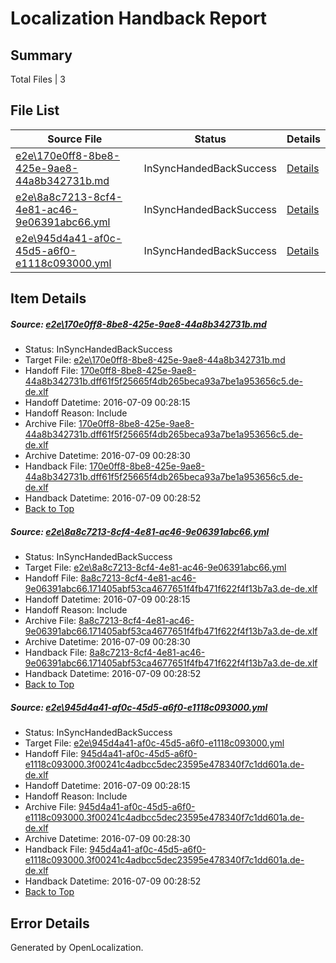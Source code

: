 # <a name='report-top'></a> Localization Handback Report

## Summary
 Total Files | 3

## File List
 Source File | Status | Details 
 ----------- | ------ | ------- 
 [e2e\170e0ff8-8be8-425e-9ae8-44a8b342731b.md](https://github.com/OpenLocalizationTestOrg/oltest/blob/f8dc78d7e9f1f223d7747c3c8d2e13e7cf8a1bb9/e2e/170e0ff8-8be8-425e-9ae8-44a8b342731b.md) | InSyncHandedBackSuccess | [Details](#5bc40a1e7e48a6fe484795365f238f2ed61c64bf1)
 [e2e\8a8c7213-8cf4-4e81-ac46-9e06391abc66.yml](https://github.com/OpenLocalizationTestOrg/oltest/blob/f8dc78d7e9f1f223d7747c3c8d2e13e7cf8a1bb9/e2e/8a8c7213-8cf4-4e81-ac46-9e06391abc66.yml) | InSyncHandedBackSuccess | [Details](#b224eb722bbc8aa0f102acd1b0967958403ba2f04)
 [e2e\945d4a41-af0c-45d5-a6f0-e1118c093000.yml](https://github.com/OpenLocalizationTestOrg/oltest/blob/f8dc78d7e9f1f223d7747c3c8d2e13e7cf8a1bb9/e2e/945d4a41-af0c-45d5-a6f0-e1118c093000.yml) | InSyncHandedBackSuccess | [Details](#12014b3a08a29499cbe77cd71cf13cdd138cd7305)

## Item Details
##### <a name='5bc40a1e7e48a6fe484795365f238f2ed61c64bf1'></a> Source: [e2e\170e0ff8-8be8-425e-9ae8-44a8b342731b.md](https://github.com/OpenLocalizationTestOrg/oltest/blob/f8dc78d7e9f1f223d7747c3c8d2e13e7cf8a1bb9/e2e/170e0ff8-8be8-425e-9ae8-44a8b342731b.md)
* Status: InSyncHandedBackSuccess
* Target File: [e2e\170e0ff8-8be8-425e-9ae8-44a8b342731b.md](https://github.com/OpenLocalizationTestOrg/oltest-dede-fly/blob/b46f3335410dc7bba885308c0c22ae33a2bdd781/e2e/170e0ff8-8be8-425e-9ae8-44a8b342731b.md)
* Handoff File: [170e0ff8-8be8-425e-9ae8-44a8b342731b.dff61f5f25665f4db265beca93a7be1a953656c5.de-de.xlf](https://github.com/OpenLocalizationTestOrg/olhandoff-e2e/blob/cefa44d0275d46dacdaf5ffb7c7b07e185d89273/ol-handoff/OpenLocalizationTestOrg/oltest-dede-fly/ci/ht/170e0ff8-8be8-425e-9ae8-44a8b342731b.dff61f5f25665f4db265beca93a7be1a953656c5.de-de.xlf)
* Handoff Datetime: 2016-07-09 00:28:15
* Handoff Reason: Include
* Archive File: [170e0ff8-8be8-425e-9ae8-44a8b342731b.dff61f5f25665f4db265beca93a7be1a953656c5.de-de.xlf](https://github.com/OpenLocalizationTestOrg/olhandoff-e2e/blob/ac2db21b521ccc738653c246fbff5b38f8345186/ol-archive/OpenLocalizationTestOrg/oltest-dede-fly/ci/ht/170e0ff8-8be8-425e-9ae8-44a8b342731b.dff61f5f25665f4db265beca93a7be1a953656c5.de-de.xlf)
* Archive Datetime: 2016-07-09 00:28:30
* Handback File: [170e0ff8-8be8-425e-9ae8-44a8b342731b.dff61f5f25665f4db265beca93a7be1a953656c5.de-de.xlf](https://github.com/OpenLocalizationTestOrg/olhandback-e2e/blob/e06d3aa69c476a9b3caf2f42e5580aa647e995cc/ol-handback/OpenLocalizationTestOrg/oltest-dede-fly/ci/ht/170e0ff8-8be8-425e-9ae8-44a8b342731b.dff61f5f25665f4db265beca93a7be1a953656c5.de-de.xlf)
* Handback Datetime: 2016-07-09 00:28:52
* [Back to Top](#report-top)

##### <a name='b224eb722bbc8aa0f102acd1b0967958403ba2f04'></a> Source: [e2e\8a8c7213-8cf4-4e81-ac46-9e06391abc66.yml](https://github.com/OpenLocalizationTestOrg/oltest/blob/f8dc78d7e9f1f223d7747c3c8d2e13e7cf8a1bb9/e2e/8a8c7213-8cf4-4e81-ac46-9e06391abc66.yml)
* Status: InSyncHandedBackSuccess
* Target File: [e2e\8a8c7213-8cf4-4e81-ac46-9e06391abc66.yml](https://github.com/OpenLocalizationTestOrg/oltest-dede-fly/blob/b46f3335410dc7bba885308c0c22ae33a2bdd781/e2e/8a8c7213-8cf4-4e81-ac46-9e06391abc66.yml)
* Handoff File: [8a8c7213-8cf4-4e81-ac46-9e06391abc66.171405abf53ca4677651f4fb471f622f4f13b7a3.de-de.xlf](https://github.com/OpenLocalizationTestOrg/olhandoff-e2e/blob/cefa44d0275d46dacdaf5ffb7c7b07e185d89273/ol-handoff/OpenLocalizationTestOrg/oltest-dede-fly/ci/ht/8a8c7213-8cf4-4e81-ac46-9e06391abc66.171405abf53ca4677651f4fb471f622f4f13b7a3.de-de.xlf)
* Handoff Datetime: 2016-07-09 00:28:15
* Handoff Reason: Include
* Archive File: [8a8c7213-8cf4-4e81-ac46-9e06391abc66.171405abf53ca4677651f4fb471f622f4f13b7a3.de-de.xlf](https://github.com/OpenLocalizationTestOrg/olhandoff-e2e/blob/ac2db21b521ccc738653c246fbff5b38f8345186/ol-archive/OpenLocalizationTestOrg/oltest-dede-fly/ci/ht/8a8c7213-8cf4-4e81-ac46-9e06391abc66.171405abf53ca4677651f4fb471f622f4f13b7a3.de-de.xlf)
* Archive Datetime: 2016-07-09 00:28:30
* Handback File: [8a8c7213-8cf4-4e81-ac46-9e06391abc66.171405abf53ca4677651f4fb471f622f4f13b7a3.de-de.xlf](https://github.com/OpenLocalizationTestOrg/olhandback-e2e/blob/e06d3aa69c476a9b3caf2f42e5580aa647e995cc/ol-handback/OpenLocalizationTestOrg/oltest-dede-fly/ci/ht/8a8c7213-8cf4-4e81-ac46-9e06391abc66.171405abf53ca4677651f4fb471f622f4f13b7a3.de-de.xlf)
* Handback Datetime: 2016-07-09 00:28:52
* [Back to Top](#report-top)

##### <a name='12014b3a08a29499cbe77cd71cf13cdd138cd7305'></a> Source: [e2e\945d4a41-af0c-45d5-a6f0-e1118c093000.yml](https://github.com/OpenLocalizationTestOrg/oltest/blob/f8dc78d7e9f1f223d7747c3c8d2e13e7cf8a1bb9/e2e/945d4a41-af0c-45d5-a6f0-e1118c093000.yml)
* Status: InSyncHandedBackSuccess
* Target File: [e2e\945d4a41-af0c-45d5-a6f0-e1118c093000.yml](https://github.com/OpenLocalizationTestOrg/oltest-dede-fly/blob/b46f3335410dc7bba885308c0c22ae33a2bdd781/e2e/945d4a41-af0c-45d5-a6f0-e1118c093000.yml)
* Handoff File: [945d4a41-af0c-45d5-a6f0-e1118c093000.3f00241c4adbcc5dec23595e478340f7c1dd601a.de-de.xlf](https://github.com/OpenLocalizationTestOrg/olhandoff-e2e/blob/cefa44d0275d46dacdaf5ffb7c7b07e185d89273/ol-handoff/OpenLocalizationTestOrg/oltest-dede-fly/ci/ht/945d4a41-af0c-45d5-a6f0-e1118c093000.3f00241c4adbcc5dec23595e478340f7c1dd601a.de-de.xlf)
* Handoff Datetime: 2016-07-09 00:28:15
* Handoff Reason: Include
* Archive File: [945d4a41-af0c-45d5-a6f0-e1118c093000.3f00241c4adbcc5dec23595e478340f7c1dd601a.de-de.xlf](https://github.com/OpenLocalizationTestOrg/olhandoff-e2e/blob/ac2db21b521ccc738653c246fbff5b38f8345186/ol-archive/OpenLocalizationTestOrg/oltest-dede-fly/ci/ht/945d4a41-af0c-45d5-a6f0-e1118c093000.3f00241c4adbcc5dec23595e478340f7c1dd601a.de-de.xlf)
* Archive Datetime: 2016-07-09 00:28:30
* Handback File: [945d4a41-af0c-45d5-a6f0-e1118c093000.3f00241c4adbcc5dec23595e478340f7c1dd601a.de-de.xlf](https://github.com/OpenLocalizationTestOrg/olhandback-e2e/blob/e06d3aa69c476a9b3caf2f42e5580aa647e995cc/ol-handback/OpenLocalizationTestOrg/oltest-dede-fly/ci/ht/945d4a41-af0c-45d5-a6f0-e1118c093000.3f00241c4adbcc5dec23595e478340f7c1dd601a.de-de.xlf)
* Handback Datetime: 2016-07-09 00:28:52
* [Back to Top](#report-top)


## Error Details

Generated by OpenLocalization.
